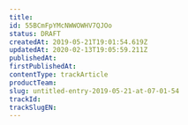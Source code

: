 ```yaml
---
title: 
id: 55BCmFpYMcNWWOWHV7QJOo
status: DRAFT
createdAt: 2019-05-21T19:01:54.619Z
updatedAt: 2020-02-13T19:05:59.211Z
publishedAt: 
firstPublishedAt: 
contentType: trackArticle
productTeam: 
slug: untitled-entry-2019-05-21-at-07-01-54
trackId: 
trackSlugEN: 
---
```



